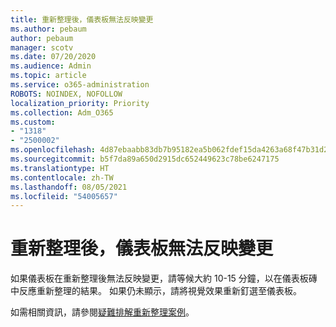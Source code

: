 ```yaml
---
title: 重新整理後，儀表板無法反映變更
ms.author: pebaum
author: pebaum
manager: scotv
ms.date: 07/20/2020
ms.audience: Admin
ms.topic: article
ms.service: o365-administration
ROBOTS: NOINDEX, NOFOLLOW
localization_priority: Priority
ms.collection: Adm_O365
ms.custom:
- "1318"
- "2500002"
ms.openlocfilehash: 4d87ebaabb83db7b95182ea5b062fdef15da4263a68f47b31d262893570c3617
ms.sourcegitcommit: b5f7da89a650d2915dc652449623c78be6247175
ms.translationtype: HT
ms.contentlocale: zh-TW
ms.lasthandoff: 08/05/2021
ms.locfileid: "54005657"
---
```

# <a name="dashboard-doesnt-reflect-changes-after-refresh"></a>重新整理後，儀表板無法反映變更

如果儀表板在重新整理後無法反映變更，請等候大約 10-15 分鐘，以在儀表板磚中反應重新整理的結果。 如果仍未顯示，請將視覺效果重新釘選至儀表板。

如需相關資訊，請參閱[疑難排解重新整理案例](https://docs.microsoft.com/power-bi/refresh-troubleshooting-refresh-scenarios)。
